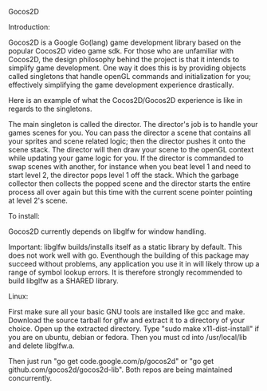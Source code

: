 Gocos2D

Introduction:

Gocos2D is a Google Go(lang) game development library based on the popular
Cocos2D video game sdk. For those who are unfamiliar with Cocos2D, the design philosophy behind
the project is that it intends to simplify game development. One way it does this is by providing
objects called singletons that handle openGL commands and initialization for you; effectively
simplifying the game development experience drastically.

Here is an example of what the Cocos2D/Gocos2D experience is like in regards to the singletons.

The main singleton is called the director. The director's job is to handle your games scenes for
you. You can pass the director a scene that contains all your sprites and scene related logic;
then the director pushes it onto the scene stack. The director will then draw your scene to the
openGL context while updating your game logic for you. If the director is commanded to swap
scenes with another, for instance when you beat level 1 and need to start level 2, the director
pops level 1 off the stack. Which the garbage collector then collects the popped scene and the director starts the
entire process all over again but this time with the current scene pointer pointing at level 2's
scene.

To install:


Gocos2D currently depends on libglfw for window handling.

Important: libglfw builds/installs itself as a static library by default. This does not work well with go. Eventhough the
building of this package may succeed without problems, any application you use it in will likely throw up a range of symbol
lookup errors. It is therefore strongly recommended to build libglfw as a SHARED library.

Linux:

First make sure all your basic GNU tools are installed like gcc and make. Download the source tarball for glfw and extract it
to a directory of your choice. Open up the extracted directory. Type "sudo make x11-dist-install" if you are on ubuntu,
debian or fedora. Then you must cd into /usr/local/lib and delete libglfw.a.

Then just run "go get code.google.com/p/gocos2d" or "go get github.com/gocos2d/gocos2d-lib". Both repos are being maintained
concurrently.
